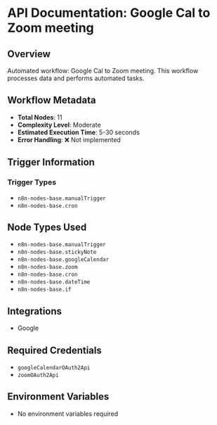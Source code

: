 # API Documentation: Google Cal to Zoom meeting

## Overview
Automated workflow: Google Cal to Zoom meeting. This workflow processes data and performs automated tasks.

## Workflow Metadata
- **Total Nodes**: 11
- **Complexity Level**: Moderate
- **Estimated Execution Time**: 5-30 seconds
- **Error Handling**: ❌ Not implemented

## Trigger Information
### Trigger Types
- `n8n-nodes-base.manualTrigger`
- `n8n-nodes-base.cron`

## Node Types Used
- `n8n-nodes-base.manualTrigger`
- `n8n-nodes-base.stickyNote`
- `n8n-nodes-base.googleCalendar`
- `n8n-nodes-base.zoom`
- `n8n-nodes-base.cron`
- `n8n-nodes-base.dateTime`
- `n8n-nodes-base.if`

## Integrations
- Google

## Required Credentials
- `googleCalendarOAuth2Api`
- `zoomOAuth2Api`

## Environment Variables
- No environment variables required
